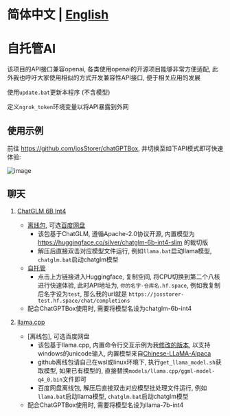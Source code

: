 # **简体中文 | [English](./README.md)**

# 自托管AI

该项目的API接口兼容openai, 各类使用openai的开源项目能够非常方便适配, 此外我也呼吁大家使用相似的方式开发兼容性API接口,
便于相关应用的发展

使用`update.bat`更新本程序 (不含模型)

定义`ngrok_token`环境变量以将API暴露到外网

## 使用示例

前往 https://github.com/josStorer/chatGPTBox, 并切换至如下API模式即可快速体验:

![image](https://user-images.githubusercontent.com/13366013/230396985-5c55d8bc-55e6-4cc4-a5fa-792838d5b8ea.png)

## 聊天

1. [ChatGLM 6B Int4](https://github.com/THUDM/ChatGLM-6B)
    - [离线包](https://github.com/josStorer/selfhostedAI/releases),
      可选[百度网盘](https://pan.baidu.com/s/1wchIUHgne3gncIiLIeKBEQ?pwd=1111)
        - 该包基于ChatGLM, 遵循Apache-2.0协议开源, 内置模型为 https://huggingface.co/silver/chatglm-6b-int4-slim 的裁切版
        - 解压后直接双击对应模型文件运行, 例如`llama.bat`启动llama模型, `chatglm.bat`启动chatglm模型
    - [自托管](https://huggingface.co/spaces/josStorer/ChatGLM-6B-Int4-API-OpenAI-Compatible)
        - 点击上方链接进入Huggingface, 复制空间, 将CPU切换到第二个八核进行快速体验, 此时API地址为, `你的名字-仓库名.hf.space`,
          例如我复制后名字设为`test`, 那么我的url就是 `https://josstorer-test.hf.space/chat/completions`
    - 配合ChatGPTBox使用时, 需要将模型名设为chatglm-6b-int4

2. [llama.cpp](https://github.com/ggerganov/llama.cpp)
    - [离线包], 可选百度网盘
        - 该包基于llama.cpp, 内置命令行交互示例为我[修改的版本](https://github.com/josStorer/llama.cpp-unicode-windows), 以支持windows的unicode输入, 内置模型来自[Chinese-LLaMA-Alpaca](https://github.com/ymcui/Chinese-LLaMA-Alpaca)
        - github离线包请自己在wsl或linux环境下, 执行`get_llama_model.sh`获取模型, 如果已有模型的, 直接替换`models/llama.cpp/ggml-model-q4_0.bin`文件即可
        - 百度网盘离线包, 解压后直接双击对应模型批处理文件运行, 例如`llama.bat`启动llama模型, `chatglm.bat`启动chatglm模型
    - 配合ChatGPTBox使用时, 需要将模型名设为llama-7b-int4
